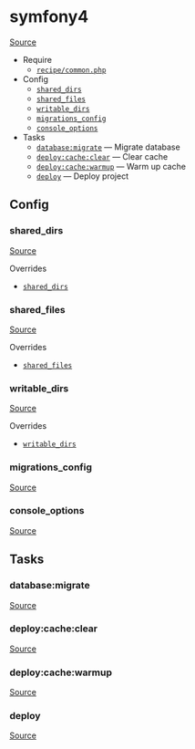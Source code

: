 <!-- DO NOT EDIT THIS FILE! -->
<!-- Instead edit recipe/symfony4.php -->
<!-- Then run bin/docgen -->

# symfony4

[Source](/recipe/symfony4.php)



* Require
  * [`recipe/common.php`](/docs/recipe/common.md)
* Config
  * [`shared_dirs`](#shared_dirs)
  * [`shared_files`](#shared_files)
  * [`writable_dirs`](#writable_dirs)
  * [`migrations_config`](#migrations_config)
  * [`console_options`](#console_options)
* Tasks
  * [`database:migrate`](#databasemigrate) — Migrate database
  * [`deploy:cache:clear`](#deploycacheclear) — Clear cache
  * [`deploy:cache:warmup`](#deploycachewarmup) — Warm up cache
  * [`deploy`](#deploy) — Deploy project

## Config
### shared_dirs
[Source](/recipe/symfony4.php#L6)

Overrides
* [`shared_dirs`](/docs/recipe/common.md#shared_dirs)



### shared_files
[Source](/recipe/symfony4.php#L7)

Overrides
* [`shared_files`](/docs/recipe/common.md#shared_files)



### writable_dirs
[Source](/recipe/symfony4.php#L8)

Overrides
* [`writable_dirs`](/docs/recipe/common.md#writable_dirs)



### migrations_config
[Source](/recipe/symfony4.php#L9)



### console_options
[Source](/recipe/symfony4.php#L15)




## Tasks
### database:migrate
[Source](/recipe/symfony4.php#L20)



### deploy:cache:clear
[Source](/recipe/symfony4.php#L30)



### deploy:cache:warmup
[Source](/recipe/symfony4.php#L35)



### deploy
[Source](/recipe/symfony4.php#L40)



